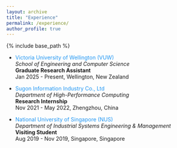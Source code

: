 ```yaml
---
layout: archive
title: "Experience"
permalink: /experience/
author_profile: true
---
```


{% include base_path %}

- <font color="#2196f3">Victoria University of Wellington (VUW)</font>  
*School of Engineering and Computer Science*  
**Graduate Research Assistant**  
Jan 2025 - Present, Wellington, New Zealand

- <font color="#2196f3">Sugon Information Industry Co., Ltd</font>  
*Department of High-Performance Computing*  
**Research Internship**  
Nov 2021 - May 2022, Zhengzhou, China

- <font color="#2196f3">National University of Singapore (NUS)</font>  
*Department of Industrial Systems Engineering & Management*  
**Visiting Student**  
Aug 2019 - Nov 2019, Singapore, Singapore
